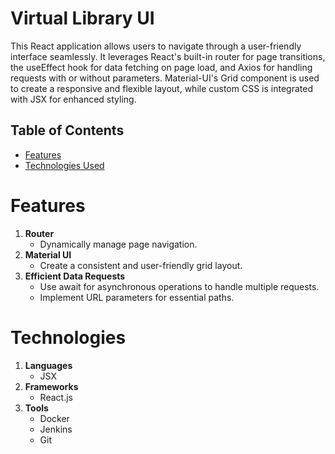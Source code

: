 #  Virtual Library UI

This React application allows users to navigate through a user-friendly interface seamlessly. It leverages React's built-in router for page transitions, the useEffect hook for data fetching on page load, and Axios for handling requests with or without parameters. Material-UI's Grid component is used to create a responsive and flexible layout, while custom CSS is integrated with JSX for enhanced styling.

##  Table of Contents

- [Features](#Features)
- [Technologies Used](#technologies)

# Features

1. **Router**
    - Dynamically manage page navigation.
2. **Material UI**
    - Create a consistent and user-friendly grid layout.
3. **Efficient Data Requests**
    - Use await for asynchronous operations to handle multiple requests.
    - Implement URL parameters for essential paths.

# **Technologies**

1. **Languages**
   - JSX
2. **Frameworks**
   - React.js
3. **Tools**
   - Docker
   - Jenkins
   - Git
